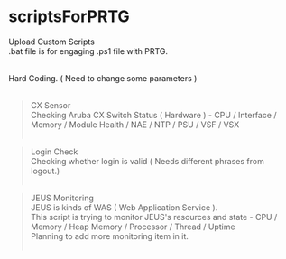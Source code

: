 ﻿# scriptsForPRTG <br>
Upload Custom Scripts <br>
.bat file is for engaging .ps1 file with PRTG.  <br> <br>

Hard Coding. ( Need to change some parameters ) <br><br>

> CX Sensor <br>
  Checking Aruba CX Switch Status ( Hardware ) - CPU / Interface / Memory / Module Health / NAE / NTP / PSU / VSF / VSX
<br><br>

> Login Check <br>
  Checking whether login is valid ( Needs different phrases from logout.) <br><br>

> JEUS Monitoring <br>
  JEUS is kinds of WAS ( Web Application Service ).<br>
  This script is trying to monitor JEUS's resources and state - CPU / Memory / Heap Memory / Processor / Thread / Uptime <br>
  Planning to add more monitoring item in it.<br><br>
